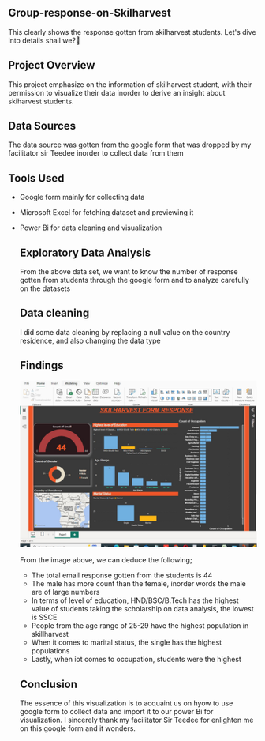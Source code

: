## Group-response-on-Skilharvest
This clearly shows the response gotten from skilharvest students. Let's dive into details shall we?🕺

## Project Overview

This project emphasize on the information of skilharvest student, with their permission to visualize their data inorder to derive an insight about skiharvest students.

## Data Sources

The data source was gotten from the google form that was dropped by my facilitator sir Teedee inorder to collect data from them

## Tools Used
- Google form mainly for collecting data
  
- Microsoft Excel for fetching dataset and previewing it
  
- Power Bi for data cleaning and visualization

  ## Exploratory Data Analysis

  From the above data set, we want to know the number of response gotten from students through the google form and to analyze carefully on the datasets

  ## Data cleaning
  
  I did some data cleaning by replacing a null value on the country residence, and also changing the data type

  ## Findings
  ![data](https://github.com/Ellamina19/Group-response-on-Skilharvest/blob/main/SKILHARVEST%20FORM%20RESPONSE%202.jpg)

  From the image above, we can deduce the following;
  - The total email response gotten from the students is 44
  - The male has more count than the female, inorder words the male are of large numbers
  - In terms of level of education, HND/BSC/B.Tech has the highest value of students taking the scholarship on data analysis, the lowest is SSCE
  - People from the age range of 25-29 have the highest population in skillharvest
  - When it comes to marital status, the single has the highest populations
  - Lastly, when iot comes to occupation, students were the highest
 
  ## Conclusion
  The essence of this visualization is to acquaint us on hyow to use google form to collect data and import it to our power Bi for visualization.
  I sincerely thank my facilitator Sir Teedee for enlighten me on this google form and it wonders.
  

  
